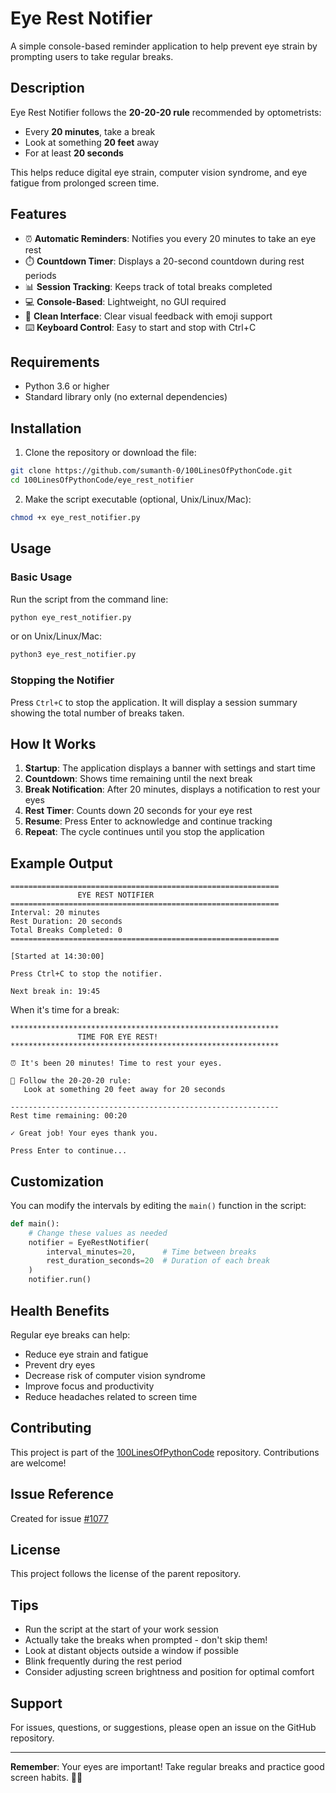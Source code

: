 # Eye Rest Notifier

A simple console-based reminder application to help prevent eye strain by prompting users to take regular breaks.

## Description

Eye Rest Notifier follows the **20-20-20 rule** recommended by optometrists:
- Every **20 minutes**, take a break
- Look at something **20 feet** away
- For at least **20 seconds**

This helps reduce digital eye strain, computer vision syndrome, and eye fatigue from prolonged screen time.

## Features

- ⏰ **Automatic Reminders**: Notifies you every 20 minutes to take an eye rest
- ⏱️ **Countdown Timer**: Displays a 20-second countdown during rest periods
- 📊 **Session Tracking**: Keeps track of total breaks completed
- 💻 **Console-Based**: Lightweight, no GUI required
- 🎨 **Clean Interface**: Clear visual feedback with emoji support
- ⌨️ **Keyboard Control**: Easy to start and stop with Ctrl+C

## Requirements

- Python 3.6 or higher
- Standard library only (no external dependencies)

## Installation

1. Clone the repository or download the file:
```bash
git clone https://github.com/sumanth-0/100LinesOfPythonCode.git
cd 100LinesOfPythonCode/eye_rest_notifier
```

2. Make the script executable (optional, Unix/Linux/Mac):
```bash
chmod +x eye_rest_notifier.py
```

## Usage

### Basic Usage

Run the script from the command line:
```bash
python eye_rest_notifier.py
```

or on Unix/Linux/Mac:
```bash
python3 eye_rest_notifier.py
```

### Stopping the Notifier

Press `Ctrl+C` to stop the application. It will display a session summary showing the total number of breaks taken.

## How It Works

1. **Startup**: The application displays a banner with settings and start time
2. **Countdown**: Shows time remaining until the next break
3. **Break Notification**: After 20 minutes, displays a notification to rest your eyes
4. **Rest Timer**: Counts down 20 seconds for your eye rest
5. **Resume**: Press Enter to acknowledge and continue tracking
6. **Repeat**: The cycle continues until you stop the application

## Example Output

```
============================================================
               EYE REST NOTIFIER
============================================================
Interval: 20 minutes
Rest Duration: 20 seconds
Total Breaks Completed: 0
============================================================

[Started at 14:30:00]

Press Ctrl+C to stop the notifier.

Next break in: 19:45
```

When it's time for a break:
```
************************************************************
               TIME FOR EYE REST!
************************************************************

⏰ It's been 20 minutes! Time to rest your eyes.

👀 Follow the 20-20-20 rule:
   Look at something 20 feet away for 20 seconds

------------------------------------------------------------
Rest time remaining: 00:20

✓ Great job! Your eyes thank you.

Press Enter to continue...
```

## Customization

You can modify the intervals by editing the `main()` function in the script:

```python
def main():
    # Change these values as needed
    notifier = EyeRestNotifier(
        interval_minutes=20,      # Time between breaks
        rest_duration_seconds=20  # Duration of each break
    )
    notifier.run()
```

## Health Benefits

Regular eye breaks can help:
- Reduce eye strain and fatigue
- Prevent dry eyes
- Decrease risk of computer vision syndrome
- Improve focus and productivity
- Reduce headaches related to screen time

## Contributing

This project is part of the [100LinesOfPythonCode](https://github.com/sumanth-0/100LinesOfPythonCode) repository. Contributions are welcome!

## Issue Reference

Created for issue [#1077](https://github.com/sumanth-0/100LinesOfPythonCode/issues/1077)

## License

This project follows the license of the parent repository.

## Tips

- Run the script at the start of your work session
- Actually take the breaks when prompted - don't skip them!
- Look at distant objects outside a window if possible
- Blink frequently during the rest period
- Consider adjusting screen brightness and position for optimal comfort

## Support

For issues, questions, or suggestions, please open an issue on the GitHub repository.

---

**Remember**: Your eyes are important! Take regular breaks and practice good screen habits. 👀✨
